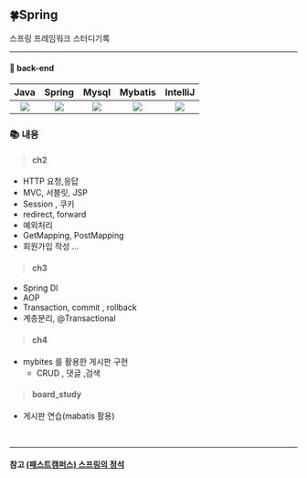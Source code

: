 
## 🍀Spring
스프링 프레임워크  스터디기록

---

#### :blue_book: back-end
  
  
| Java | Spring |  Mysql   |  Mybatis   |   IntelliJ    |
| :--------: | :--------: | :------: | :-----: | :-----: 
|   <img src="https://img.shields.io/badge/JAVA-007396?style=flate&logo=Java&logoColor=white">    |     <img src="https://img.shields.io/badge/Spring-6DB33F?style=flat&logo=Spring&logoColor=white">  | <img src="https://img.shields.io/badge/MySQL-4479A1?style=flat&logo=MySQL&logoColor=white">  | <img src="https://img.shields.io/badge/-mybatis-red"> |   <img src="https://img.shields.io/badge/InteliJ-232F3E?style=flat&logo=IntelliJ IDEA&logoColor=white">    |

 


### 📚 내용


> #### ch2 
* HTTP 요청,응답
* MVC, 서블릿, JSP
* Session , 쿠키
* redirect, forward
* 예외처리
* GetMapping, PostMapping 
* 회원가입 작성 ...
> #### ch3 
* Spring DI
* AOP
* Transaction, commit , rollback
* 계층분리, @Transactional
> #### ch4 
* mybites 를 활용한 게시판 구현
  * CRUD , 댓글 ,검색
> #### board_study
  * 게시판 연습(mabatis 활용)

<br>


---

#### 참고 [(패스트캠퍼스) 스프링의 정석](https://fastcampus.co.kr/dev_academy_nks)
